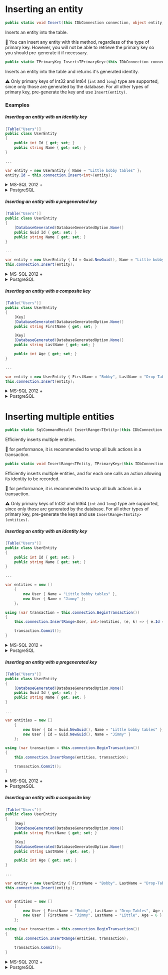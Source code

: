 # Inserting an entity

```csharp
public static void Insert(this IDbConnection connection, object entity, IDbTransaction transaction = null, IDialect dialect = null, int? commandTimeout = null, bool? verifyAffectedRowCount = null)
```

Inserts an entity into the table.

:memo: You can insert any entity with this method, regardless of the type of primary key. However, you will not be able to retrieve the primary key so you should pre-generate it if necessary.

```csharp
public static TPrimaryKey Insert<TPrimaryKey>(this IDbConnection connection, object entity, IDbTransaction transaction = null, IDialect dialect = null, int? commandTimeout = null)
```

Inserts an entity into the table and returns it's generated identity.

:warning: Only primary keys of Int32 and Int64 (`int` and `long`) type are supported, since only those are generated by the database. For all other types of primary key, pre-generate the key and use `Insert(entity)`.

### Examples

##### Inserting an entity with an identity key
```csharp
[Table("Users")]
public class UserEntity
{
    public int Id { get; set; }
    public string Name { get; set; }
}

...

var entity = new UserEntity { Name = "Little bobby tables" };
entity.Id = this.connection.Insert<int>(entity);
```

<details>
<summary>MS-SQL 2012 +</summary>
```SQL
INSERT INTO [Users] ([Name])
VALUES (@Name);
SELECT CAST(SCOPE_IDENTITY() AS BIGINT) AS [id]
```
</details>
<details>
<summary>PostgreSQL</summary>
```SQL
INSERT INTO Users (Name)
VALUES (@Name)
RETURNING Id
```
</details>

##### Inserting an entity with a pregenerated key

```csharp
[Table("Users")]
public class UserEntity
{
    [DatabaseGenerated(DatabaseGeneratedOption.None)]
    public Guid Id { get; set; }
    public string Name { get; set; }
}

...

var entity = new UserEntity { Id = Guid.NewGuid(), Name = "Little bobby tables" };
this.connection.Insert(entity);
```

<details>
<summary>MS-SQL 2012 +</summary>
```SQL
INSERT INTO [Users] ([Id], [Name])
VALUES (@Id, @Name);
```
</details>
<details>
<summary>PostgreSQL</summary>
```SQL
INSERT INTO Users (Id, Name)
VALUES (@Id, @Name);
```
</details>

##### Inserting an entity with a composite key

```csharp
[Table("Users")]
public class UserEntity
{
	[Key]
    [DatabaseGenerated(DatabaseGeneratedOption.None)]
	public string FirstName { get; set; }

	[Key]
    [DatabaseGenerated(DatabaseGeneratedOption.None)]
	public string LastName { get; set; }

	public int Age { get; set; }
}

...

var entity = new UserEntity { FirstName = "Bobby", LastName = "Drop-Tables", Age = 4 };
this.connection.Insert(entity);
```

<details>
<summary>MS-SQL 2012 +</summary>
```SQL
INSERT INTO [Users] ([FirstName], [LastName], [Age])
VALUES (@FirstName, @LastName, @Age);
```
</details>
<details>
<summary>PostgreSQL</summary>
```SQL
INSERT INTO Users (FirstName, LastName, Age)
VALUES (@FirstName, @LastName, @Age);
```
</details>

<a id="InsertRange"></a>
# Inserting multiple entities

```csharp
public static SqlCommandResult InsertRange<TEntity>(this IDbConnection connection, IEnumerable<TEntity> entities, IDbTransaction transaction = null, IDialect dialect = null, int? commandTimeout = null)
```

Efficiently inserts multiple entities.

:memo: for performance, it is recommended to wrap all bulk actions in a transaction.

```csharp
public static void InsertRange<TEntity, TPrimaryKey>(this IDbConnection connection, IEnumerable<TEntity> entities, Action<TEntity, TPrimaryKey> setPrimaryKey, IDbTransaction transaction = null, IDialect dialect = null, int? commandTimeout = null)
```

Efficiently inserts multiple entities, and for each one calls an action allowing its identity to be recorded.

:memo: for performance, it is recommended to wrap all bulk actions in a transaction.

:warning: Only primary keys of Int32 and Int64 (`int` and `long`) type are supported, since only those are generated by the database. For all other types of primary key, pre-generate the keys and use `InsertRange<TEntity>(entities)`.


##### Inserting an entity with an identity key
```csharp
[Table("Users")]
public class UserEntity
{
    public int Id { get; set; }
    public string Name { get; set; }
}

...

var entities = new []
    {
        new User { Name = "Little bobby tables" },
        new User { Name = "Jimmy" };
    };

using (var transaction = this.connection.BeginTransaction())
{
    this.connection.InsertRange<User, int>(entities, (e, k) => { e.Id = k; }, transaction);

    transaction.Commit();
}
```

<details>
<summary>MS-SQL 2012 +</summary>
```SQL
INSERT INTO [Users] ([Name])
VALUES (@Name);
SELECT CAST(SCOPE_IDENTITY() AS BIGINT) AS [id]
```
</details>
<details>
<summary>PostgreSQL</summary>
```SQL
INSERT INTO Users (Name)
VALUES (@Name)
RETURNING Id
```
</details>

##### Inserting an entity with a pregenerated key

```csharp
[Table("Users")]
public class UserEntity
{
    [DatabaseGenerated(DatabaseGeneratedOption.None)]
    public Guid Id { get; set; }
    public string Name { get; set; }
}

...

var entities = new []
    {
        new User { Id = Guid.NewGuid(), Name = "Little bobby tables" },
        new User { Id = Guid.NewGuid(), Name = "Jimmy" }
    };

using (var transaction = this.connection.BeginTransaction())
{
    this.connection.InsertRange(entities, transaction);

    transaction.Commit();
}
```

<details>
<summary>MS-SQL 2012 +</summary>
```SQL
INSERT INTO [Users] ([Id], [Name])
VALUES (@Id, @Name);
```
</details>
<details>
<summary>PostgreSQL</summary>
```SQL
INSERT INTO Users (Id, Name)
VALUES (@Id, @Name);
```
</details>

##### Inserting an entity with a composite key

```csharp
[Table("Users")]
public class UserEntity
{
	[Key]
    [DatabaseGenerated(DatabaseGeneratedOption.None)]
	public string FirstName { get; set; }

	[Key]
    [DatabaseGenerated(DatabaseGeneratedOption.None)]
	public string LastName { get; set; }

	public int Age { get; set; }
}

...

var entity = new UserEntity { FirstName = "Bobby", LastName = "Drop-Tables", Age = 4 };
this.connection.Insert(entity);


var entities = new []
    {
        new User { FirstName = "Bobby", LastName = "Drop-Tables", Age = 4 },
        new User { FirstName = "Jimmy", LastName = "Little", Age = 6 }
    };

using (var transaction = this.connection.BeginTransaction())
{
    this.connection.InsertRange(entities, transaction);

    transaction.Commit();
}

```

<details>
<summary>MS-SQL 2012 +</summary>
```SQL
INSERT INTO [Users] ([FirstName], [LastName], [Age])
VALUES (@FirstName, @LastName, @Age);
```
</details>
<details>
<summary>PostgreSQL</summary>
```SQL
INSERT INTO Users (FirstName, LastName, Age)
VALUES (@FirstName, @LastName, @Age);
```
</details>